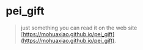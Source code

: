 # pei_gift
> just something
> you can read it on the web site [https://mohuaxiao.github.io/pei_gift](https://mohuaxiao.github.io/pei_gift).
